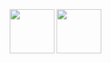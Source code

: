 <div align="center">
  <img src="http://pngimg.com/uploads/youtube/youtube_PNG15.png" alt="" width="80" />
  <img src="https://cdn.freelogovectors.net/svg09/discord_logo-freelogovectors.net_.svg" alt="" width="80" />
  
  
  </div>
